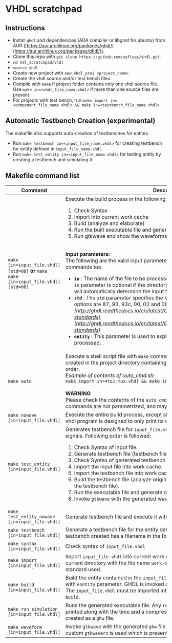 # VHDL scratchpad

## Instructions

- Install ```ghdl``` and dependencies (ADA compiler or libgnat for ubuntu) from AUR ([https://aur.archlinux.org/packages/ghdl/](https://aur.archlinux.org/packages/ghdl/)).
- Clone this repo with ```git clone https://github.com/syfluqs/vhdl.git```.
- ```cd hdl_scratchpad/vhdl```
- ```source vhdl```
- Create new project with ```new_vhdl_proj <project_name>```
- Create the vhdl source and/or test bench files.
- Compile with ```make``` if project folder contains only one vhdl source file. Use ```make in=<vhdl_file_name.vhdl>``` if more than one source files are present.
- For projects with test bench, run ```make import in=<component_file_name.vhdl> && make in=<testbench_file_name.vhdl>```

## Automatic Testbench Creation (experimental)

The makefile also supports auto-creation of testbenches for entites.
- Run ```make testbench in=<input_file_name.vhdl>``` for creating testbench for entity defined in ```input_file_name.vhdl```.
- Run ```make test_entity in=<input_file_name.vhdl>``` for testing entity by creating a testbench and simulating it.

## Makefile command list

| **Command** | **Description** |
|-------------|-----------------|
| ```make [in=input_file.vhdl] [std=08]``` **or** ```make make [in=input_file.vhdl] [std=08]``` | Execute the build process in the following order: <ol><li> Check Syntax </li><li> Import into current work cache </li><li> Build (analyze and elaborate) </li><li> Run the built executable file and generate the waveform output file. </li><li> Run gtkwave and show the waveforms. </li></ol> <br/> **Input parameters:** <br/> The following are the valid input parameters. These can be used with other of the commands too. <ul><li> **```in```** : The name of the file to be processed is supplied with the ```in``` parameter. The ```in``` parameter is optional if the directory contains only one vhdl file. The makefile will automatically determine the input file name in that case. </li><li> **```std```** : The ```std``` parameter specifies the VHDL standard that GHDL will use. Valid options are 87, 93, 93c, 00, 02 and 08. By default **08** is used. *For more info: [http://ghdl.readthedocs.io/en/latest/GHDL_implementation_of_VHDL.html#vhdl-standards](http://ghdl.readthedocs.io/en/latest/GHDL_implementation_of_VHDL.html#vhdl-standards)* </li><li> **```entity```** : This parameter is used to explicitly specify the entity name to be processed. </li></ul> |
| ```make auto``` | Execute a shell script file with ```make``` commands. A file named ```auto_cmd.sh``` needs to be created in the project directory containing the make commands to be executed in order. <br/>*Example of contents of auto_cmd.sh:*<br/>```make import in=4to1_mux.vhdl && make in=mux_4to1_tb.vhdl```<br/><br/> **WARNING**<br/>Please check the contents of the ```auto_cmd.sh``` file before executing ```make auto```, the commands are not parametrized, and may cause harm to the system. |
| ```make nowave [in=input_file.vhdl]``` | Execute the entire build process, except showing the waveforms. Useful when the vhdl program is designed to only print its output. |
| ```make test_entity [in=input_file.vhdl]``` | Generates testbench file for  ```input_file.vhdl``` and executes the entity with test signals. Following order is followed: <ol><li>Check Syntax of input file.</li><li>Generate testbench file (testbench filename format: ```entity_name_tb.vhdl```).</li><li>Check Syntax of generated testbench file.</li><li>Import the input file into work cache. </li><li>Import the testbench file into work cache.</li><li>Build the testbench file (analyze original file, analyze testbench file and elaborate the testbench file).</li><li>Run the executable file and generate output waveforms</li><li>Invoke ```gtkwave``` with the generated waveforms.</li></ol> |
| ```make test_entity_nowave [in=input_file.vhdl]``` | Generate testbench file and execute it without showing the otuput waveforms. |
| ```make testbench [in=input_file.vhdl]``` | Generate a testbench file for the entity defined in the ```input_file.vhdl``` and exit. The testbench created has a filename in the format, ```entity_name_tb.vhdl```. |
| ```make syntax [in=input_file.vhdl]``` | Check syntax of ```input_file.vhdl``` |
| ```make import [in=input_file.vhdl]``` | Import ```input_file.vhdl``` into current work cache. The work cache is stored in the current directory with the file name ```work-objXX.cf``` where ```XX``` represents the VHDL standard used. |
| ```make build [in=input_file.vhdl]``` | Build the entity contained in the ```input_file.vhdl``` or explicitly specified entity name with ```enntity``` parameter. GHDL is invoked as ```ghdl -m --std=08 entity-name```. <br/>The ```input_file.vhdl``` must be imported into current work cache prior to running ```make build```. |
| ```make run_simulation [in=input_file.vhdl]``` | Runs the generated executable file. Any ```report```ed string in the VHDL program will be printed along with the time and a compressed dump of signal change values will be created as a ```ghw``` file. |
| ```make waveform [in=input_file.vhdl]``` | Invoke ```gtkwave``` with the generated ```ghw``` file and show the resultant waveforms. A custom ```gtkwaverc``` is used which is present in the location ```common/gtkwaverc```. |